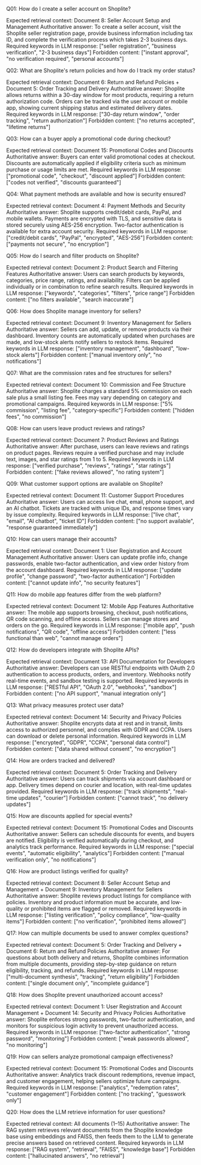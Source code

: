 Q01: How do I create a seller account on Shoplite?

Expected retrieval context: Document 8: Seller Account Setup and Management
Authoritative answer: To create a seller account, visit the Shoplite seller registration page, provide business information including tax ID, and complete the verification process which takes 2-3 business days.
Required keywords in LLM response: ["seller registration", "business verification", "2-3 business days"]
Forbidden content: ["instant approval", "no verification required", "personal accounts"]

Q02: What are Shoplite's return policies and how do I track my order status?

Expected retrieval context: Document 6: Return and Refund Policies + Document 5: Order Tracking and Delivery
Authoritative answer: Shoplite allows returns within a 30-day window for most products, requiring a return authorization code. Orders can be tracked via the user account or mobile app, showing current shipping status and estimated delivery dates.
Required keywords in LLM response: ["30-day return window", "order tracking", "return authorization"]
Forbidden content: ["no returns accepted", "lifetime returns"]

Q03: How can a buyer apply a promotional code during checkout?

Expected retrieval context: Document 15: Promotional Codes and Discounts
Authoritative answer: Buyers can enter valid promotional codes at checkout. Discounts are automatically applied if eligibility criteria such as minimum purchase or usage limits are met.
Required keywords in LLM response: ["promotional code", "checkout", "discount applied"]
Forbidden content: ["codes not verified", "discounts guaranteed"]

Q04: What payment methods are available and how is security ensured?

Expected retrieval context: Document 4: Payment Methods and Security
Authoritative answer: Shoplite supports credit/debit cards, PayPal, and mobile wallets. Payments are encrypted with TLS, and sensitive data is stored securely using AES-256 encryption. Two-factor authentication is available for extra account security.
Required keywords in LLM response: ["credit/debit cards", "PayPal", "encrypted", "AES-256"]
Forbidden content: ["payments not secure", "no encryption"]

Q05: How do I search and filter products on Shoplite?

Expected retrieval context: Document 2: Product Search and Filtering Features
Authoritative answer: Users can search products by keywords, categories, price range, ratings, and availability. Filters can be applied individually or in combination to refine search results.
Required keywords in LLM response: ["keywords", "categories", "filters", "price range"]
Forbidden content: ["no filters available", "search inaccurate"]

Q06: How does Shoplite manage inventory for sellers?

Expected retrieval context: Document 9: Inventory Management for Sellers
Authoritative answer: Sellers can add, update, or remove products via their dashboard. Inventory counts are automatically updated when purchases are made, and low-stock alerts notify sellers to restock items.
Required keywords in LLM response: ["inventory management", "dashboard", "low-stock alerts"]
Forbidden content: ["manual inventory only", "no notifications"]

Q07: What are the commission rates and fee structures for sellers?

Expected retrieval context: Document 10: Commission and Fee Structure
Authoritative answer: Shoplite charges a standard 5% commission on each sale plus a small listing fee. Fees may vary depending on category and promotional campaigns.
Required keywords in LLM response: ["5% commission", "listing fee", "category-specific"]
Forbidden content: ["hidden fees", "no commission"]

Q08: How can users leave product reviews and ratings?

Expected retrieval context: Document 7: Product Reviews and Ratings
Authoritative answer: After purchase, users can leave reviews and ratings on product pages. Reviews require a verified purchase and may include text, images, and star ratings from 1 to 5.
Required keywords in LLM response: ["verified purchase", "reviews", "ratings", "star ratings"]
Forbidden content: ["fake reviews allowed", "no rating system"]

Q09: What customer support options are available on Shoplite?

Expected retrieval context: Document 11: Customer Support Procedures
Authoritative answer: Users can access live chat, email, phone support, and an AI chatbot. Tickets are tracked with unique IDs, and response times vary by issue complexity.
Required keywords in LLM response: ["live chat", "email", "AI chatbot", "ticket ID"]
Forbidden content: ["no support available", "response guaranteed immediately"]

Q10: How can users manage their accounts?

Expected retrieval context: Document 1: User Registration and Account Management
Authoritative answer: Users can update profile info, change passwords, enable two-factor authentication, and view order history from the account dashboard.
Required keywords in LLM response: ["update profile", "change password", "two-factor authentication"]
Forbidden content: ["cannot update info", "no security features"]

Q11: How do mobile app features differ from the web platform?

Expected retrieval context: Document 12: Mobile App Features
Authoritative answer: The mobile app supports browsing, checkout, push notifications, QR code scanning, and offline access. Sellers can manage stores and orders on the go.
Required keywords in LLM response: ["mobile app", "push notifications", "QR code", "offline access"]
Forbidden content: ["less functional than web", "cannot manage orders"]

Q12: How do developers integrate with Shoplite APIs?

Expected retrieval context: Document 13: API Documentation for Developers
Authoritative answer: Developers can use RESTful endpoints with OAuth 2.0 authentication to access products, orders, and inventory. Webhooks notify real-time events, and sandbox testing is supported.
Required keywords in LLM response: ["RESTful API", "OAuth 2.0", "webhooks", "sandbox"]
Forbidden content: ["no API support", "manual integration only"]

Q13: What privacy measures protect user data?

Expected retrieval context: Document 14: Security and Privacy Policies
Authoritative answer: Shoplite encrypts data at rest and in transit, limits access to authorized personnel, and complies with GDPR and CCPA. Users can download or delete personal information.
Required keywords in LLM response: ["encrypted", "GDPR", "CCPA", "personal data control"]
Forbidden content: ["data shared without consent", "no encryption"]

Q14: How are orders tracked and delivered?

Expected retrieval context: Document 5: Order Tracking and Delivery
Authoritative answer: Users can track shipments via account dashboard or app. Delivery times depend on courier and location, with real-time updates provided.
Required keywords in LLM response: ["track shipments", "real-time updates", "courier"]
Forbidden content: ["cannot track", "no delivery updates"]

Q15: How are discounts applied for special events?

Expected retrieval context: Document 15: Promotional Codes and Discounts
Authoritative answer: Sellers can schedule discounts for events, and buyers are notified. Eligibility is verified automatically during checkout, and analytics track performance.
Required keywords in LLM response: ["special events", "automatic eligibility", "analytics"]
Forbidden content: ["manual verification only", "no notifications"]

Q16: How are product listings verified for quality?

Expected retrieval context: Document 8: Seller Account Setup and Management + Document 9: Inventory Management for Sellers
Authoritative answer: Shoplite reviews product listings for compliance with policies. Inventory and product information must be accurate, and low-quality or prohibited items are flagged or removed.
Required keywords in LLM response: ["listing verification", "policy compliance", "low-quality items"]
Forbidden content: ["no verification", "prohibited items allowed"]

Q17: How can multiple documents be used to answer complex questions?

Expected retrieval context: Document 5: Order Tracking and Delivery + Document 6: Return and Refund Policies
Authoritative answer: For questions about both delivery and returns, Shoplite combines information from multiple documents, providing step-by-step guidance on return eligibility, tracking, and refunds.
Required keywords in LLM response: ["multi-document synthesis", "tracking", "return eligibility"]
Forbidden content: ["single document only", "incomplete guidance"]

Q18: How does Shoplite prevent unauthorized account access?

Expected retrieval context: Document 1: User Registration and Account Management + Document 14: Security and Privacy Policies
Authoritative answer: Shoplite enforces strong passwords, two-factor authentication, and monitors for suspicious login activity to prevent unauthorized access.
Required keywords in LLM response: ["two-factor authentication", "strong password", "monitoring"]
Forbidden content: ["weak passwords allowed", "no monitoring"]

Q19: How can sellers analyze promotional campaign effectiveness?

Expected retrieval context: Document 15: Promotional Codes and Discounts
Authoritative answer: Analytics track discount redemptions, revenue impact, and customer engagement, helping sellers optimize future campaigns.
Required keywords in LLM response: ["analytics", "redemption rates", "customer engagement"]
Forbidden content: ["no tracking", "guesswork only"]

Q20: How does the LLM retrieve information for user questions?

Expected retrieval context: All documents (1–15)
Authoritative answer: The RAG system retrieves relevant documents from the Shoplite knowledge base using embeddings and FAISS, then feeds them to the LLM to generate precise answers based on retrieved content.
Required keywords in LLM response: ["RAG system", "retrieval", "FAISS", "knowledge base"]
Forbidden content: ["hallucinated answers", "no retrieval"]
